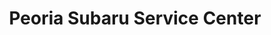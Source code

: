 ---
title: "Peoria Subaru Service Center"
url: /peoria/peoria-subaru-service-center/
shop: Autowerkstatt
---
